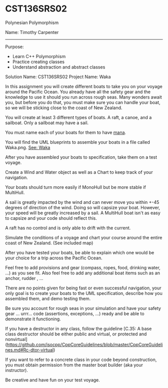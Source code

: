 # CST136SRS02
Polynesian Polymorphism

Name: Timothy Carpenter

---

Purpose:

- Learn C++ Polymorphism
- Practice creating classes
- Understand abstraction and abstract classes

Solution Name: CST136SRS02
Project Name: Waka

In this assignment you will create different boats to take you on your voyage around the Pacific Ocean. You already have all the safety gear and the knowledge to use it should you run across rough seas. Many wonders await you, but before you do that, you must make sure you can handle your boat, so we will be sticking close to the coast of New Zealand.  

You will create at least 3 different types of boats. A raft, a canoe, and a sailboat.  Only a sailboat may have a sail. 

You must name each of your boats for them to have 
[mana](https://en.wikipedia.org/wiki/Mana#M%C4%81ori_use).  

You will find the UML blueprints to assemble your boats in a file called Waka.png. 
[See: Waka](https://en.wikipedia.org/wiki/Waka_(canoe))  

After you have assembled your boats to specification, take them on a test voyage.  

Create a Wind and Water object as well as a Chart to keep track of your navigation.  

Your boats should turn more easily if MonoHull but be more stable if MultiHull.  

A sail is greatly impacted by the wind and can never move you within +-45 degrees of 
direction of the wind. Doing so will capsize your boat. However, your speed will be 
greatly increased by a sail. A MultiHull boat isn't as easy to capsize and your code 
should reflect this. 

A raft has no control and is only able to drift with the current.  

Simulate the conditions of a voyage and chart your course around the entire coast of 
New Zealand.  (See included map)

After you have tested your boats, be able to explain which one would be your choice 
for a trip across the Pacific Ocean.  

Feel free to add provisions and gear (compass, ropes, food, drinking water, ...) as 
you see fit. Also feel free to add any additional boat items such as an anchor, rudder
, ...  

There are no points given for being fast or even successful navigation, your only 
goal is to create your boats to the UML specification, describe how you assembled them, 
and demo testing them. 

Be sure you account for rough seas in your simulation and have your safety gear 
... urrr... code (assertions, exceptions, ...) ready and be able to demonstrate it 
functioning.  

If you have a destructor in any class, follow the guideline 
[C.35: A base class destructor should be either public and virtual, or protected 
and nonvirtual]
(https://github.com/isocpp/CppCoreGuidelines/blob/master/CppCoreGuidelines.md#Rc-dtor-virtual)  

If you want to refer to a concrete class in your code beyond construction, you must 
obtain permission from the master boat builder (aka your instructor). 

Be creative and have fun on your test voyage. 
